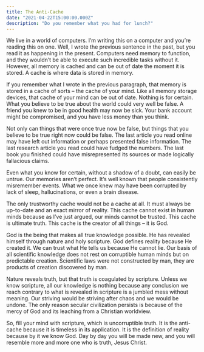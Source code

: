 ```yaml
---
title: The Anti-Cache
date: "2021-04-22T15:00:00.000Z"
description: "Do you remember what you had for lunch?"
---
```


We live in a world of computers. I’m writing this on a computer and you’re reading this on one. Well, I wrote the previous sentence in the past, but you read it as happening in the present. Computers need memory to function, and they wouldn’t be able to execute such incredible tasks without it. However, all memory is cached and can be out of date the moment it is stored. A cache is where data is stored in memory.

If you remember what I wrote in the previous paragraph, that memory is stored in a cache of sorts – the cache of your mind. Like all memory storage devices, that cache of your mind can be out of date. Nothing is for certain. What you believe to be true about the world could very well be false. A friend you knew to be in good health may now be sick. Your bank account might be compromised, and you have less money than you think. 

Not only can things that were once true now be false, but things that you believe to be true right now could be false. The last article you read online may have left out information or perhaps presented false information. The last research article you read could have fudged the numbers. The last book you finished could have misrepresented its sources or made logically fallacious claims. 

Even what you know for certain, without a shadow of a doubt, can easily be untrue. Our memories aren’t perfect. It’s well known that people consistently misremember events. What we once knew may have been corrupted by lack of sleep, hallucinations, or even a brain disease. 

The only trustworthy cache would not be a cache at all. It must always be up-to-date and an exact mirror of reality. This cache cannot exist in human minds because as I’ve just argued, our minds cannot be trusted. This cache is ultimate truth. This cache is the creator of all things – it is God. 

God is the being that makes all true knowledge possible. He has revealed himself through nature and holy scripture. God defines reality because He created it. We can trust what He tells us because He cannot lie. Our basis of all scientific knowledge does not rest on corruptible human minds but on predictable creation. Scientific laws were not constructed by man, they are products of creation discovered by man. 

Nature reveals truth, but that truth is coagulated by scripture. Unless we know scripture, all our knowledge is nothing because any conclusion we reach contrary to what is revealed in scripture is a jumbled mess without meaning. Our striving would be striving after chaos and we would be undone. The only reason secular civilization persists is because of the mercy of God and its leaching from a Christian worldview. 

So, fill your mind with scripture, which is uncorruptible truth. It is the anti-cache because it is timeless in its application. It is the definition of reality because by it we know God. Day by day you will be made new, and you will resemble more and more one who is truth, Jesus Christ. 
